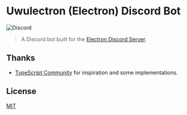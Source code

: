 # Uwulectron (Electron) Discord Bot

![Discord](https://img.shields.io/discord/745037351163527189?color=blue&logo=discord&style=flat-square)

> A Discord bot built for the
> [Electron Discord Server](https://discord.gg/electron).

## Thanks

- [TypeScript Community](https://github.com/typescript-community/community-bot)
  for inspiration and some implementations.

## License

[MIT](https://github.com/siberianmh/siberianmh/blob/master/LICENSE.md)
